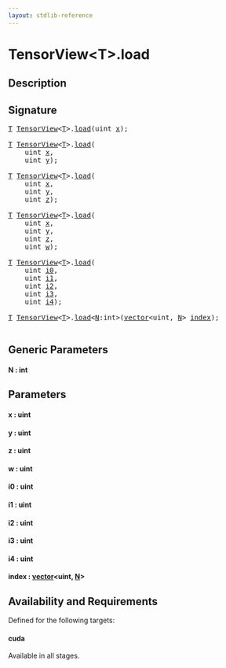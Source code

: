 ```yaml
---
layout: stdlib-reference
---
```


# TensorView\<T\>\.load

## Description





## Signature 

<pre>
<a href="index.md#typeparam-T" class="code_type">T</a> <a href="index.md" class="code_type">TensorView</a>&lt;<a href="index.md#typeparam-T" class="code_type">T</a>&gt;.<a href="load.md">load</a>(<span class="code_keyword">uint</span> <a href="load.md#decl-x" class="code_param">x</a>);

<a href="index.md#typeparam-T" class="code_type">T</a> <a href="index.md" class="code_type">TensorView</a>&lt;<a href="index.md#typeparam-T" class="code_type">T</a>&gt;.<a href="load.md">load</a>(
    <span class="code_keyword">uint</span> <a href="load.md#decl-x" class="code_param">x</a>,
    <span class="code_keyword">uint</span> <a href="load.md#decl-y" class="code_param">y</a>);

<a href="index.md#typeparam-T" class="code_type">T</a> <a href="index.md" class="code_type">TensorView</a>&lt;<a href="index.md#typeparam-T" class="code_type">T</a>&gt;.<a href="load.md">load</a>(
    <span class="code_keyword">uint</span> <a href="load.md#decl-x" class="code_param">x</a>,
    <span class="code_keyword">uint</span> <a href="load.md#decl-y" class="code_param">y</a>,
    <span class="code_keyword">uint</span> <a href="load.md#decl-z" class="code_param">z</a>);

<a href="index.md#typeparam-T" class="code_type">T</a> <a href="index.md" class="code_type">TensorView</a>&lt;<a href="index.md#typeparam-T" class="code_type">T</a>&gt;.<a href="load.md">load</a>(
    <span class="code_keyword">uint</span> <a href="load.md#decl-x" class="code_param">x</a>,
    <span class="code_keyword">uint</span> <a href="load.md#decl-y" class="code_param">y</a>,
    <span class="code_keyword">uint</span> <a href="load.md#decl-z" class="code_param">z</a>,
    <span class="code_keyword">uint</span> <a href="load.md#decl-w" class="code_param">w</a>);

<a href="index.md#typeparam-T" class="code_type">T</a> <a href="index.md" class="code_type">TensorView</a>&lt;<a href="index.md#typeparam-T" class="code_type">T</a>&gt;.<a href="load.md">load</a>(
    <span class="code_keyword">uint</span> <a href="load.md#decl-i0" class="code_param">i0</a>,
    <span class="code_keyword">uint</span> <a href="load.md#decl-i1" class="code_param">i1</a>,
    <span class="code_keyword">uint</span> <a href="load.md#decl-i2" class="code_param">i2</a>,
    <span class="code_keyword">uint</span> <a href="load.md#decl-i3" class="code_param">i3</a>,
    <span class="code_keyword">uint</span> <a href="load.md#decl-i4" class="code_param">i4</a>);

<a href="index.md#typeparam-T" class="code_type">T</a> <a href="index.md" class="code_type">TensorView</a>&lt;<a href="index.md#typeparam-T" class="code_type">T</a>&gt;.<a href="load.md">load</a>&lt;<a href="load.md#decl-N" class="code_var">N</a>:<span class="code_keyword">int</span>&gt;(<a href="../vector/index.md" class="code_type">vector</a>&lt;<span class="code_keyword">uint</span>, <a href="load.md#decl-N" class="code_var">N</a>&gt; <a href="load.md#decl-index" class="code_param">index</a>);

</pre>

## Generic Parameters

####  <a id="decl-N"></a>N  : int

## Parameters

####  <a id="decl-x"></a>x  : uint
####  <a id="decl-y"></a>y  : uint
####  <a id="decl-z"></a>z  : uint
####  <a id="decl-w"></a>w  : uint
####  <a id="decl-i0"></a>i0  : uint
####  <a id="decl-i1"></a>i1  : uint
####  <a id="decl-i2"></a>i2  : uint
####  <a id="decl-i3"></a>i3  : uint
####  <a id="decl-i4"></a>i4  : uint
####  <a id="decl-index"></a>index  : [vector](../vector/index.md)\<uint, [N](../vector/index.md#decl-N)\>

## Availability and Requirements

Defined for the following targets:

#### cuda
Available in all stages.




<script>
// Fix .md links to .html when on ReadTheDocs
if (window.location.hostname.includes('readthedocs') || 
    window.location.hostname.includes('rtfd.io')) {
  document.addEventListener('DOMContentLoaded', function() {
    const links = document.querySelectorAll('a');
    links.forEach(link => {
      if (link.getAttribute('href') && link.getAttribute('href').endsWith('.md')) {
        link.href = link.href.replace(/\.md($|#|\?)/, '.html$1');
      }
    });
  });
}
</script>
